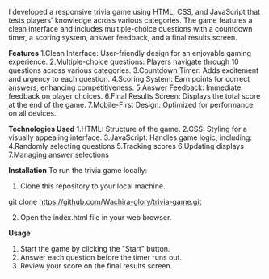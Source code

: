 I developed a responsive trivia game using HTML, CSS, and JavaScript that tests players' knowledge across various categories. The game features a clean interface and includes multiple-choice questions with a countdown timer, a scoring system, answer feedback, and a final results screen.

**Features**
1.Clean Interface: User-friendly design for an enjoyable gaming experience.
2.Multiple-choice questions: Players navigate through 10 questions across various categories.
3.Countdown Timer: Adds excitement and urgency to each question.
4.Scoring System: Earn points for correct answers, enhancing competitiveness.
5.Answer Feedback: Immediate feedback on player choices.
6.Final Results Screen: Displays the total score at the end of the game.
7.Mobile-First Design: Optimized for performance on all devices.

**Technologies Used**
1.HTML: Structure of the game.
2.CSS: Styling for a visually appealing interface.
3.JavaScript: Handles game logic, including:
4.Randomly selecting questions
5.Tracking scores
6.Updating displays
7.Managing answer selections

**Installation**
To run the trivia game locally:
1. Clone this repository to your local machine.

git clone https://github.com/Wachira-glory/trivia-game.git

2. Open the index.html file in your web browser.
   
**Usage**
1. Start the game by clicking the "Start" button.
2. Answer each question before the timer runs out.
3. Review your score on the final results screen.
